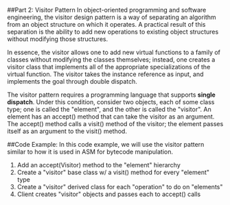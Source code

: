 ##Part 2: Visitor Pattern
In object-oriented programming and software engineering, the visitor design pattern is a way of separating an algorithm from an object structure on which it operates. A practical result of this separation is the ability to add new operations to existing object structures without modifying those structures.

In essence, the visitor allows one to add new virtual functions to a family of classes without modifying the classes themselves; instead, one creates a visitor class that implements all of the appropriate specializations of the virtual function. The visitor takes the instance reference as input, and implements the goal through double dispatch.

The visitor pattern requires a programming language that supports **single dispatch**. Under this condition, consider two objects, each of some class type; one is called the "element", and the other is called the "visitor". An element has an accept() method that can take the visitor as an argument. The accept() method calls a visit() method of the visitor; the element passes itself as an argument to the visit() method.

##Code Example: 
In this code example, we will use the visitor pattern similar to how it is used in ASM for bytecode manipulation. 
1. Add an accept(Visitor) method to the "element" hierarchy
2. Create a "visitor" base class w/ a visit() method for every "element" type
3. Create a "visitor" derived class for each "operation" to do on "elements"
4. Client creates "visitor" objects and passes each to accept() calls



